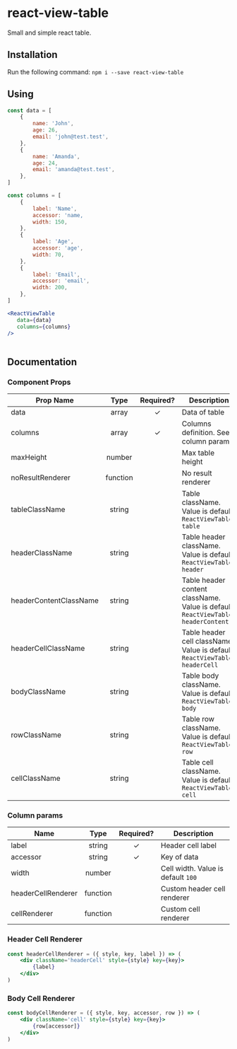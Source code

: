 # react-view-table
Small and simple react table.
## Installation
Run the following command:
`npm i --save react-view-table`

## Using
``` jsx
const data = [
    {
        name: 'John',
        age: 26,
        email: 'john@test.test',
    },
    {
        name: 'Amanda',
        age: 24,
        email: 'amanda@test.test',
    },
]

const columns = [
    {
        label: 'Name',
        accessor: 'name,
        width: 150,
    },
    {
        label: 'Age',
        accessor: 'age',
        width: 70,
    },
    {
        label: 'Email',
        accessor: 'email',
        width: 200,
    },
]

<ReactViewTable
   data={data}
   columns={columns}
/>
 
```


## Documentation

### Component Props

| Prop Name              |   Type   | Required? | Description                                                                     |
|------------------------|:--------:|:---------:|---------------------------------------------------------------------------------|
| data                   |   array  |     ✓     | Data of table                                                                   |
| columns                |   array  |     ✓     | Columns definition. See column params                                           |
| maxHeight              | number   |           | Max table height                                                                |
| noResultRenderer       | function |           | No result renderer                                                              |
| tableClassName         | string   |           | Table className. Value is default `ReactViewTable-table`                        |
| headerClassName        | string   |           | Table header className. Value is default `ReactViewTable-header`                |
| headerContentClassName | string   |           | Table header content className. Value is default `ReactViewTable-headerContent` |
| headerCellClassName    | string   |           | Table header cell className. Value is default `ReactViewTable-headerCell`       |
| bodyClassName          | string   |           | Table body className. Value is default `ReactViewTable-body`                    |
| rowClassName           | string   |           | Table row className. Value is default `ReactViewTable-row`                      |
| cellClassName          | string   |           | Table cell className. Value is default `ReactViewTable-cell`                    |

### Column params

| Name               |   Type   | Required? | Description                 |
|--------------------|:--------:|:---------:|-----------------------------|
| label              |  string  |     ✓     | Header cell label           |
| accessor           |  string  |     ✓     | Key of data                 |
| width              |  number  |           | Cell width. Value is default `100`                  |
| headerCellRenderer | function |           | Custom header cell renderer |
| cellRenderer       | function |           | Custom cell renderer        |

### Header Cell Renderer

``` jsx
const headerCellRenderer = ({ style, key, label }) => (
    <div className='headerCell' style={style} key={key}>
        {label}
    </div>
)
```

### Body Cell Renderer

``` jsx
const bodyCellRenderer = ({ style, key, accessor, row }) => (
    <div className='cell' style={style} key={key}>
        {row[accessor]}
    </div>
)
```
